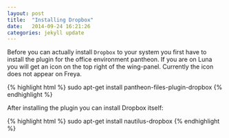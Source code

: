 ```yaml
---
layout: post
title:  "Installing Dropbox"
date:   2014-09-24 16:21:26
categories: jekyll update
---
```


Before you can actually install `Dropbox` to your system you first have to install the plugin for the office environment pantheon. If you are on Luna you will get an icon on the top right of the wing-panel. Currently the icon does not appear on Freya.

{% highlight html %}
sudo apt-get install pantheon-files-plugin-dropbox
{% endhighlight %}

After installing the plugin you can install Dropbox itself:

{% highlight html %}
sudo apt-get install nautilus-dropbox
{% endhighlight %}
